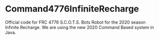 # Command4776InfiniteRecharge
Official code for FRC 4776 S.C.O.T.S. Bots Robot for the 2020 season Infinite Recharge.
We are using the new 2020 Command Based system in Java.
